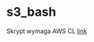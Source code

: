 # s3_bash
Skrypt wymaga AWS CL [link](https://docs.aws.amazon.com/cli/latest/userguide/getting-started-install.html)
